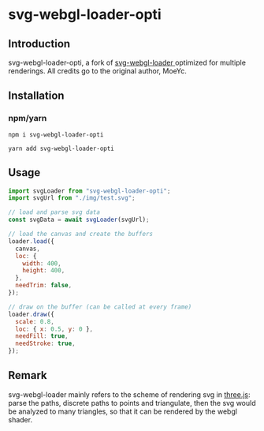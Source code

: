 # svg-webgl-loader-opti

## Introduction

svg-webgl-loader-opti, a fork of [svg-webgl-loader
](https://github.com/MoeYc/svg-webgl-loader) optimized for multiple renderings.
All credits go to the original author, MoeYc.

## Installation

### npm/yarn

```shell
npm i svg-webgl-loader-opti
```

```shell
yarn add svg-webgl-loader-opti
```

## Usage

```js
import svgLoader from "svg-webgl-loader-opti";
import svgUrl from "./img/test.svg";

// load and parse svg data
const svgData = await svgLoader(svgUrl);

// load the canvas and create the buffers
loader.load({
  canvas,
  loc: {
    width: 400,
    height: 400,
  },
  needTrim: false,
});

// draw on the buffer (can be called at every frame)
loader.draw({
  scale: 0.8,
  loc: { x: 0.5, y: 0 },
  needFill: true,
  needStroke: true,
});
```

## Remark

svg-webgl-loader mainly refers to the scheme of rendering svg in [three.js](https://github.com/mrdoob/three.js/blob/dev/examples/webgl_loader_svg.html): parse the paths, discrete paths to points and triangulate, then the svg would be analyzed to many triangles, so that it can be rendered by the webgl shader.








